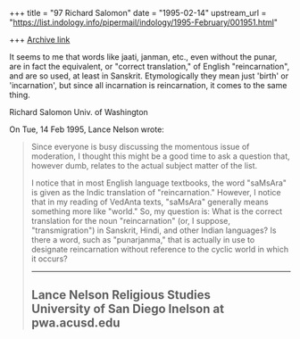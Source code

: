 +++
title = "97 Richard Salomon"
date = "1995-02-14"
upstream_url = "https://list.indology.info/pipermail/indology/1995-February/001951.html"

+++
[Archive link](https://list.indology.info/pipermail/indology/1995-February/001951.html)

It seems to me that words like jaati, janman, etc., even without the punar, 
are in fact the equivalent, or "correct translation," of English 
"reincarnation", and are so used, at least in Sanskrit.  Etymologically they 
mean just 'birth' or 'incarnation', 
but since all incarnation is reincarnation, it comes to the same thing.

Richard Salomon
Univ. of Washington


On Tue, 14 Feb 1995, Lance Nelson wrote:

> Since everyone is busy discussing the momentous issue of moderation, I 
> thought this might be a good time to ask a question that, however dumb, 
> relates to the actual subject matter of the list.
> 
> I notice that in most English language textbooks, the word "saMsAra" is 
> given as the Indic translation of "reincarnation."  However, I notice 
> that in my reading of VedAnta texts, "saMsAra" generally means something 
> more like "world."  So, my question is: What is the correct translation 
> for the noun "reincarnation" (or, I suppose, "transmigration") in 
> Sanskrit, Hindi, and other Indian languages?  Is there a word, such as 
> "punarjanma," that is actually in use to designate reincarnation without 
> reference to the cyclic world in which it occurs?
> 
> ---------------------------
> Lance Nelson
> Religious Studies    
> University of San Diego
> lnelson at pwa.acusd.edu
> ---------------------------
> 
> 
> 
>  
> 





